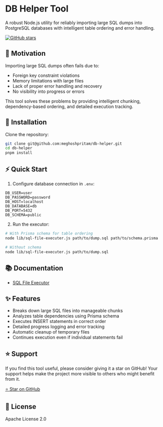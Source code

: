 # DB Helper Tool

A robust Node.js utility for reliably importing large SQL dumps into PostgreSQL databases with intelligent table ordering and error handling.

[![GitHub stars](https://img.shields.io/github/stars/meghoshpritam/db-helper?style=social)](https://img.shields.io/github/stars/meghoshpritam/db-helper)

## 🎯 Motivation

Importing large SQL dumps often fails due to:
- Foreign key constraint violations
- Memory limitations with large files
- Lack of proper error handling and recovery
- No visibility into progress or errors

This tool solves these problems by providing intelligent chunking, dependency-based ordering, and detailed execution tracking.

## 🚀 Installation

Clone the repository:
```sh
git clone git@github.com:meghoshpritam/db-helper.git
cd db-helper
pnpm install
```

## ⚡ Quick Start

1. Configure database connection in `.env`:

```env
DB_USER=user
DB_PASSWORD=password
DB_HOST=localhost
DB_DATABASE=db
DB_PORT=5432
DB_SCHEMA=public
```

2. Run the executor:
```sh
# With Prisma schema for table ordering
node lib/sql-file-executer.js path/to/dump.sql path/to/schema.prisma

# Without schema
node lib/sql-file-executer.js path/to/dump.sql
```

## 📚 Documentation

- [SQL File Executor](docs/sql-file-executer.md)

## ✨ Features

- Breaks down large SQL files into manageable chunks
- Analyzes table dependencies using Prisma schema
- Executes INSERT statements in correct order
- Detailed progress logging and error tracking
- Automatic cleanup of temporary files
- Continues execution even if individual statements fail

## ⭐ Support

If you find this tool useful, please consider giving it a star on GitHub! Your support helps make the project more visible to others who might benefit from it.

[⭐ Star on GitHub](https://github.com/meghoshpritam/db-helper)

## 📝 License

Apache License 2.0